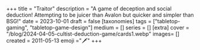+++
title = "Traitor"
description = "A game of deception and social deduction! Attempting to be juicer than Avalon but quicker and simpler than BSG!"
date = 2023-10-01
draft =  false
[taxonomies]
tags = ["tabletop-gaming", "tabletop-game-design"]
medium = []
series = []
[extra]
cover = "/blog/2024-04-05-cultist-deduction-game/cards1.webp"
images= []
created = 2011-05-13
emoji ="🗡️"
+++

